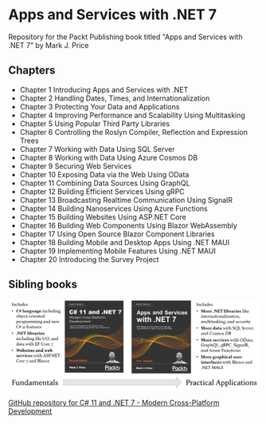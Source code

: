# Apps and Services with .NET 7
Repository for the Packt Publishing book titled "Apps and Services with .NET 7" by Mark J. Price

## Chapters
- Chapter 1 Introducing Apps and Services with .NET
- Chapter 2 Handling Dates, Times, and Internationalization
- Chapter 3 Protecting Your Data and Applications
- Chapter 4 Improving Performance and Scalability Using Multitasking
- Chapter 5 Using Popular Third Party Libraries
- Chapter 6 Controlling the Roslyn Compiler, Reflection and Expression Trees
- Chapter 7 Working with Data Using SQL Server
- Chapter 8 Working with Data Using Azure Cosmos DB
- Chapter 9 Securing Web Services
- Chapter 10 Exposing Data via the Web Using OData
- Chapter 11 Combining Data Sources Using GraphQL
- Chapter 12 Building Efficient Services Using gRPC
- Chapter 13 Broadcasting Realtime Communication Using SignalR
- Chapter 14 Building Nanoservices Using Azure Functions
- Chapter 15 Building Websites Using ASP.NET Core
- Chapter 16 Building Web Components Using Blazor WebAssembly
- Chapter 17 Using Open Source Blazor Component Libraries
- Chapter 18 Building Mobile and Desktop Apps Using .NET MAUI
- Chapter 19 Implementing Mobile Features Using .NET MAUI
- Chapter 20 Introducing the Survey Project

## Sibling books
![Sibling books](B18857_01_01.png)

[GitHub repository for C# 11 and .NET 7 - Modern Cross-Platform Development](https://github.com/markjprice/cs11dotnet7)
